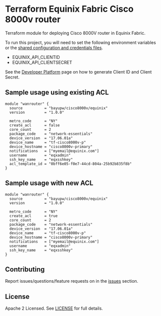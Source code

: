 # Terraform Equinix Fabric Cisco 8000v router

Terraform module for deploying Cisco 8000V router in Equinix Fabric.

To run this project, you will need to set the following environment variables or the [shared configuration and credentials files](https://docs.aws.amazon.com/cli/latest/userguide/cli-configure-files.html).
- EQUINIX_API_CLIENTID
- EQUINIX_API_CLIENTSECRET

See the [Developer Platform](https://developer.equinix.com/docs?page=/dev-docs/fabric/overview) page on how to generate Client ID and Client Secret.

## Sample usage using existing ACL

```hcl
module "wanrouter" {
  source          = "bayupw/cisco8000v/equinix"
  version         = "1.0.0"

  metro_code      = "NY"
  create_acl      = false
  core_count      = 2
  package_code    = "network-essentials"
  device_version  = "17.06.01a"
  device_name     = "tf-cisco8000v-p"
  device_hostname = "cisco8000v-primary"
  notifications   = ["myemail@equinix.com"]
  username        = "eqxadmin"
  ssh_key_name    = "eqxsshkey"
  acl_template_id = "0bff6e05-f0e7-44cd-804a-25b92b835f8b"
}
```

## Sample usage with new ACL

```hcl
module "wanrouter" {
  source          = "bayupw/cisco8000v/equinix"
  version         = "1.0.0"

  metro_code      = "NY"
  create_acl      = true
  core_count      = 2
  package_code    = "network-essentials"
  device_version  = "17.06.01a"
  device_name     = "tf-cisco8000v-p"
  device_hostname = "cisco8000v-primary"
  notifications   = ["myemail@equinix.com"]
  username        = "eqxadmin"
  ssh_key_name    = "eqxsshkey"
}
```

## Contributing

Report issues/questions/feature requests on in the [issues](https://github.com/bayupw/terraform-equinix-cisco8000v/issues/new) section.

## License

Apache 2 Licensed. See [LICENSE](https://github.com/bayupw/terraform-equinix-cisco8000v/tree/master/LICENSE) for full details.